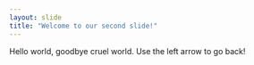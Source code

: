 ```yaml
---
layout: slide
title: "Welcome to our second slide!"
---
```

Hello world, goodbye cruel world.
Use the left arrow to go back!
